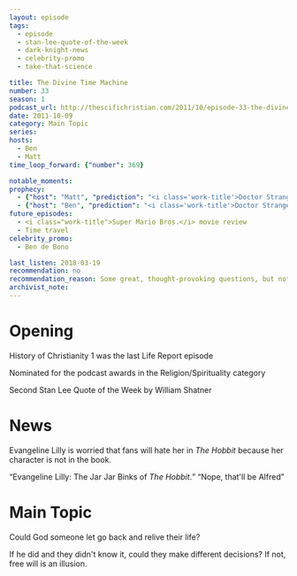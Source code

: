 ```yaml
---
layout: episode
tags:
  - episode
  - stan-lee-quote-of-the-week
  - dark-knight-news
  - celebrity-promo
  - take-that-science

title: The Divine Time Machine
number: 33      
season: 1
podcast_url: http://thescifichristian.com/2011/10/episode-33-the-divine-time-machine/
date: 2011-10-09
category: Main Topic
series: 
hosts:
  - Ben
  - Matt
time_loop_forward: {"number": 369}

notable_moments:
prophecy: 
  - {"host": "Matt", "prediction": "<i class='work-title'>Doctor Strange</i> will be announced within the next year", "veracity": false, "comments": "Doctor Strange was announced in January 2013, 15 months after Matt's prediction."}
  - {"host": "Ben", "prediction": "<i class='work-title'>Doctor Strange</i> will not be announced within the next year", "veracity": true, "comments": ""}
future_episodes: 
  - <i class="work-title">Super Mario Bros.</i> movie review
  - Time travel 
celebrity_promo: 
  - Ben de Bono

last_listen: 2018-03-19
recommendation: no
recommendation_reason: Some great, thought-provoking questions, but not a stand-out episode.
archivist_note: 
---
```

# Opening
History of Christianity 1 was the last Life Report episode

Nominated for the podcast awards in the Religion/Spirituality category

Second Stan Lee Quote of the Week by William Shatner 



# News
Evangeline Lilly is worried that fans will hate her in <i class="work-title">The Hobbit</i> because her character is not in the book. 

<div class="quote">
  <q class="ben">Evangeline Lilly: The Jar Jar Binks of <i class="work-title">The Hobbit</i>.</q>
  <q class="archivist inline">Nope, that'll be Alfred</q>
</div>



# Main Topic
Could God someone let go back and relive their life? 

If he did and they didn't know it, could they make different decisions? If not, free will is an illusion.